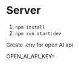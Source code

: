 # Server

1. ```npm install```
2. ```npm run start:dev```


Create .env for open AI api

OPEN_AI_API_KEY=
